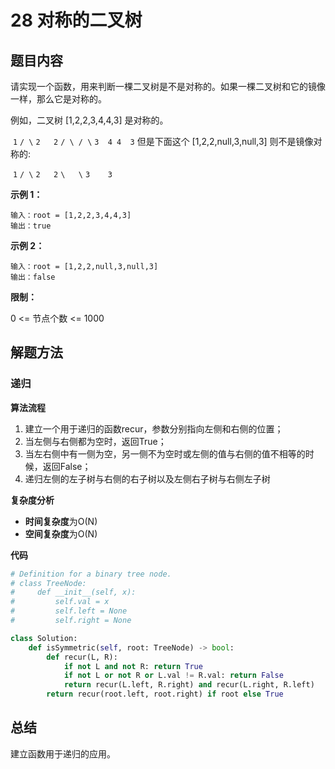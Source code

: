 # 28 对称的二叉树

## 题目内容

请实现一个函数，用来判断一棵二叉树是不是对称的。如果一棵二叉树和它的镜像一样，那么它是对称的。

例如，二叉树 [1,2,2,3,4,4,3] 是对称的。

​     `1`
   `/ \`
  `2   2`
 `/ \ / \`
`3  4 4  3`
但是下面这个 [1,2,2,null,3,null,3] 则不是镜像对称的:

​     `1`
   `/ \`
 `2   2`
   `\   \`
   `3    3`

**示例 1：**

```
输入：root = [1,2,2,3,4,4,3]
输出：true
```

**示例 2：**

```
输入：root = [1,2,2,null,3,null,3]
输出：false
```

**限制：**

0 <= 节点个数 <= 1000

## 解题方法

### 递归

**算法流程**

1. 建立一个用于递归的函数recur，参数分别指向左侧和右侧的位置；
2. 当左侧与右侧都为空时，返回True；
3. 当左右侧中有一侧为空，另一侧不为空时或左侧的值与右侧的值不相等的时候，返回False；
4. 递归左侧的左子树与右侧的右子树以及左侧右子树与右侧左子树

**复杂度分析**

* **时间复杂度**为O(N)
* **空间复杂度**为O(N)

**代码**

```python
# Definition for a binary tree node.
# class TreeNode:
#     def __init__(self, x):
#         self.val = x
#         self.left = None
#         self.right = None

class Solution:
    def isSymmetric(self, root: TreeNode) -> bool:
        def recur(L, R):
            if not L and not R: return True
        	if not L or not R or L.val != R.val: return False
        	return recur(L.left, R.right) and recur(L.right, R.left)
        return recur(root.left, root.right) if root else True
```

## 总结

建立函数用于递归的应用。
